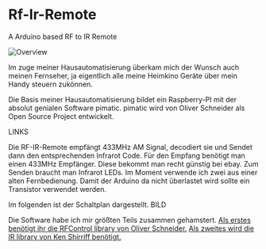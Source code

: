 Rf-Ir-Remote
============

A Arduino based RF to IR Remote

![Overview](picture1.jpg)

Im zuge meiner Hausautomatisierung überkam mich der Wunsch auch meinen Fernseher, ja eigentlich 
alle meine Heimkino Geräte über mein Handy steuern zukönnen.

Die Basis meiner Hausautomatisierung bildet ein Raspberry-PI mit der absolut genialen Software pimatic.
pimatic wird von Oliver Schneider als Open Source Project entwickelt.

LINKS

Die RF-IR-Remote empfängt 433MHz AM Signal, decodiert sie und Sendet dann den entsprechenden Infrarot Code.
Für den Empfang benötigt man einen 433MHz Empfänger. Diese bekommt man recht günstig bei ebay.
Zum Senden braucht man Infrarot LEDs. Im Moment verwende ich zwei aus einer alten Fernbedienung. Damit der Arduino da nicht überlastet wird sollte ein Transistor verwendet werden.

Im folgenden ist der Schaltplan dargestellt.
BILD

Die Software habe ich mir größten Teils zusammen gehamstert.
[Als erstes benötigt ihr die RFControl library von Oliver Schneider.](https://github.com/pimatic/RFControl)
[Als zweites wird die IR library von Ken Shirriff benötigt.](https://github.com/shirriff/Arduino-IRremote)
